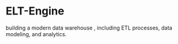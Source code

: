 # ELT-Engine
building a modern data warehouse , including ETL processes, data modeling, and analytics. 

